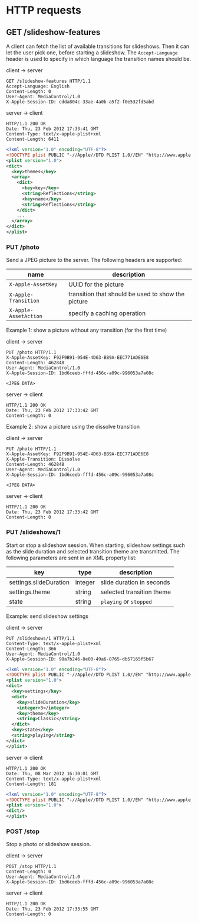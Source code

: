# HTTP requests

## GET /slideshow-features

A client can fetch the list of available transitions for slideshows.
Then it can let the user pick one, before starting a slideshow. The
`Accept-Language` header is used to specify in which language the
transition names should be.

<div class="client_server">
<p>client &rarr; server</p>

```http
GET /slideshow-features HTTP/1.1
Accept-Language: English
Content-Length: 0
User-Agent: MediaControl/1.0
X-Apple-Session-ID: cdda804c-33ae-4a0b-a5f2-f0e532fd5abd
```
</div>

<div class="server_client">
<p>server &rarr; client</p>

```http
HTTP/1.1 200 OK
Date: Thu, 23 Feb 2012 17:33:41 GMT
Content-Type: text/x-apple-plist+xml
Content-Length: 6411
```
```xml
<?xml version="1.0" encoding="UTF-8"?>
<!DOCTYPE plist PUBLIC "-//Apple//DTD PLIST 1.0//EN" "http://www.apple.com/DTDs/PropertyList-1.0.dtd">
<plist version="1.0">
<dict>
  <key>themes</key>
  <array>
    <dict>
      <key>key</key>
      <string>Reflections</string>
      <key>name</key>
      <string>Reflections</string>
    </dict>
    ...
  </array>
</dict>
</plist>
```
</div>

### PUT /photo

Send a JPEG picture to the server. The following headers are supported:

|name|description|
|----|-----------|
|`X-Apple-AssetKey`|UUID for the picture|
|`X-Apple-Transition`|transition that should be used to show the picture|
|`X-Apple-AssetAction`|specify a caching operation|

<span class="ex">Example 1:</span> show a picture without any transition (for the first time)

<div class="client_server">
<p>client &rarr; server</p>

```http
PUT /photo HTTP/1.1
X-Apple-AssetKey: F92F9B91-954E-4D63-BB9A-EEC771ADE6E8
Content-Length: 462848
User-Agent: MediaControl/1.0
X-Apple-Session-ID: 1bd6ceeb-fffd-456c-a09c-996053a7a08c

<JPEG DATA>
```
</div>

<div class="server_client">
<p>server &rarr; client</p>

```http
HTTP/1.1 200 OK
Date: Thu, 23 Feb 2012 17:33:42 GMT
Content-Length: 0
```
</div>


<span class="ex">Example 2:</span> show a picture using the dissolve transition

<div class="client_server">
<p>client &rarr; server</p>

```http
PUT /photo HTTP/1.1
X-Apple-AssetKey: F92F9B91-954E-4D63-BB9A-EEC771ADE6E8
X-Apple-Transition: Dissolve
Content-Length: 462848
User-Agent: MediaControl/1.0
X-Apple-Session-ID: 1bd6ceeb-fffd-456c-a09c-996053a7a08c

<JPEG DATA>
```
</div>

<div class="server_client">
<p>server &rarr; client</p>

```http
HTTP/1.1 200 OK
Date: Thu, 23 Feb 2012 17:33:42 GMT
Content-Length: 0
```
</div>

### PUT /slideshows/1

Start or stop a slideshow session. When starting, slideshow settings
such as the slide duration and selected transition theme are
transmitted. The following parameters are sent in an XML property list:

|key                    |type    |description                |
|-----------------------|--------|---------------------------|
|settings.slideDuration |integer | slide duration in seconds |
|settings.theme         |string  | selected transition theme |
|state                  |string  | `playing` or `stopped`    |

<span class="ex">Example:</span> send slideshow settings

<div class="client_server">
<p>client &rarr; server</p>

```http
PUT /slideshows/1 HTTP/1.1
Content-Type: text/x-apple-plist+xml
Content-Length: 366
User-Agent: MediaControl/1.0
X-Apple-Session-ID: 98a7b246-8e00-49a6-8765-db57165f5b67
```
```xml
<?xml version="1.0" encoding="UTF-8"?>
<!DOCTYPE plist PUBLIC "-//Apple//DTD PLIST 1.0//EN" "http://www.apple.com/DTDs/PropertyList-1.0.dtd">
<plist version="1.0">
<dict>
  <key>settings</key>
  <dict>
    <key>slideDuration</key>
    <integer>3</integer>
    <key>theme</key>
    <string>Classic</string>
  </dict>
  <key>state</key>
  <string>playing</string>
</dict>
</plist>
```
</div>

<div class="server_client">
<p>server &rarr; client</p>

```http
HTTP/1.1 200 OK
Date: Thu, 08 Mar 2012 16:30:01 GMT
Content-Type: text/x-apple-plist+xml
Content-Length: 181
```
```xml
<?xml version="1.0" encoding="UTF-8"?>
<!DOCTYPE plist PUBLIC "-//Apple//DTD PLIST 1.0//EN" "http://www.apple.com/DTDs/PropertyList-1.0.dtd">
<plist version="1.0">
<dict/>
</plist>
```
</div>

### POST /stop

Stop a photo or slideshow session.

<div class="client_server">
<p>client &rarr; server</p>

```http
POST /stop HTTP/1.1
Content-Length: 0
User-Agent: MediaControl/1.0
X-Apple-Session-ID: 1bd6ceeb-fffd-456c-a09c-996053a7a08c
```
</div>
<div class="server_client">
<p>server &rarr; client</p>

```http
HTTP/1.1 200 OK
Date: Thu, 23 Feb 2012 17:33:55 GMT
Content-Length: 0
```
</div>
